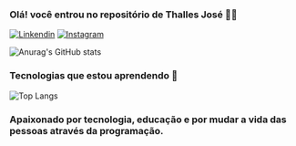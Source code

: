 ### Olá! você entrou no repositório de Thalles José 👋🏾

[![Linkendin](https://img.shields.io/badge/LinkedIn-0077B5?style=for-the-badge&logo=linkedin&logoColor=white)](https://www.linkedin.com/in/thalles-jose/)
[![Instagram](https://img.shields.io/badge/Instagram-E4405F?style=for-the-badge&logo=instagram&logoColor=white)](https://www.instagram.com/thallesj_/)

![Anurag's GitHub stats](https://github-readme-stats.vercel.app/api?username=anuraghazra&show_icons=true&theme=radical)

### Tecnologias que estou aprendendo 📘
![Top Langs](https://github-readme-stats.vercel.app/api/top-langs/?username=thalles-j&layout=compact)

### Apaixonado por tecnologia, educação e por mudar a vida das pessoas através da programação.
